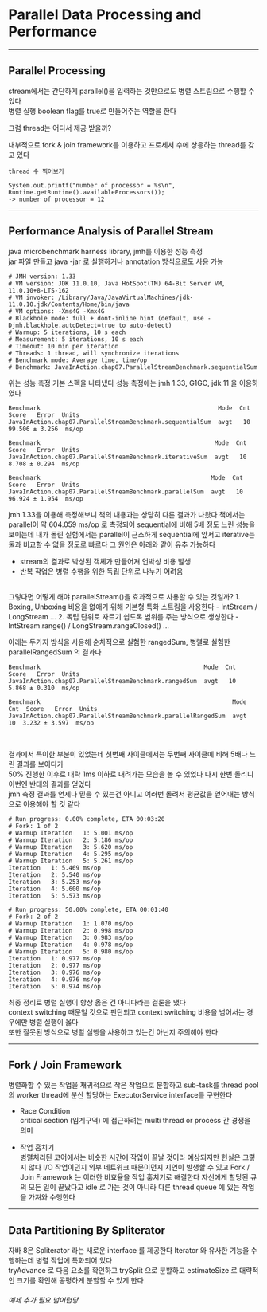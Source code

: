 # Parallel Data Processing and Performance

<hr>

## Parallel Processing

stream에서는 간단하게 parallel()을 입력하는 것만으로도 병렬 스트림으로 수행할 수 있다<br>
병렬 실행 boolean flag를 true로 만들어주는 역할을 한다

그럼 thread는 어디서 제공 받을까?

내부적으로 fork & join framework를 이용하고 프로세서 수에 상응하는 thread를 갖고 있다

~~~
thread 수 찍어보기

System.out.printf("number of processor = %s\n", Runtime.getRuntime().availableProcessors());
-> number of processor = 12
~~~

<hr>

## Performance Analysis of Parallel Stream

java microbenchmark harness library, jmh를 이용한 성능 측정 <br>
jar 파일 만들고 java -jar 로 실행하거나 annotation 방식으로도 사용 가능

~~~
# JMH version: 1.33
# VM version: JDK 11.0.10, Java HotSpot(TM) 64-Bit Server VM, 11.0.10+8-LTS-162
# VM invoker: /Library/Java/JavaVirtualMachines/jdk-11.0.10.jdk/Contents/Home/bin/java
# VM options: -Xms4G -Xmx4G
# Blackhole mode: full + dont-inline hint (default, use -Djmh.blackhole.autoDetect=true to auto-detect)
# Warmup: 5 iterations, 10 s each
# Measurement: 5 iterations, 10 s each
# Timeout: 10 min per iteration
# Threads: 1 thread, will synchronize iterations
# Benchmark mode: Average time, time/op
# Benchmark: JavaInAction.chap07.ParallelStreamBenchmark.sequentialSum
~~~

위는 성능 측정 기본 스펙을 나타냈다 성능 측정에는 jmh 1.33, G1GC, jdk 11 을 이용하였다

~~~
Benchmark                                                  Mode  Cnt   Score   Error  Units
JavaInAction.chap07.ParallelStreamBenchmark.sequentialSum  avgt   10  99.506 ± 3.256  ms/op

Benchmark                                                 Mode  Cnt  Score   Error  Units
JavaInAction.chap07.ParallelStreamBenchmark.iterativeSum  avgt   10  8.708 ± 0.294  ms/op

Benchmark                                                Mode  Cnt   Score   Error  Units
JavaInAction.chap07.ParallelStreamBenchmark.parallelSum  avgt   10  96.924 ± 1.954  ms/op
~~~

jmh 1.33을 이용해 측정해보니 책의 내용과는 상당히 다른 결과가 나왔다 책에서는 parallel이 약 604.059 ms/op 로 측정되어 sequential에 비해 5배 정도 느린 성능을 보이는데 내가 돌린
실험에서는 parallel이 근소하게 sequential에 앞서고 iterative는 둘과 비교할 수 없을 정도로 빠르다 그 원인은 아래와 같이 유추 가능하다

- stream의 결과로 박싱된 객체가 만들어져 언박싱 비용 발생
- 반복 작업은 병렬 수행을 위한 독립 단위로 나누기 어려움

<br>
그렇다면 어떻게 해야 parallelStream()을 효과적으로 사용할 수 있는 것일까?
1. Boxing, Unboxing 비용을 없애기 위해 기본형 특화 스트림을 사용한다 - IntStream / LongStream ...
2. 독립 단위로 자르기 쉽도록 범위를 주는 방식으로 생성한다 - IntStream.range() / LongStream.rangeClosed() ...

아래는 두가지 방식을 사용해 순차적으로 실험한 rangedSum, 병렬로 실험한 parallelRangedSum 의 결과다

~~~
Benchmark                                              Mode  Cnt  Score   Error  Units
JavaInAction.chap07.ParallelStreamBenchmark.rangedSum  avgt   10  5.868 ± 0.310  ms/op

Benchmark                                                      Mode  Cnt  Score   Error  Units
JavaInAction.chap07.ParallelStreamBenchmark.parallelRangedSum  avgt   10  3.232 ± 3.597  ms/op
~~~

<br>

결과에서 특이한 부분이 있었는데 첫번째 사이클에서는 두번째 사이클에 비해 5배나 느린 결과를 보이다가 <br>
50% 진행한 이후로 대략 1ms 이하로 내려가는 모습을 볼 수 있었다 다시 한번 돌리니 이번엔 반대의 결과를 얻었다 <br>
jmh 측정 결과를 언제나 믿을 수 있는건 아니고 여러번 돌려서 평균값을 얻어내는 방식으로 이용해야 할 것 같다

~~~
# Run progress: 0.00% complete, ETA 00:03:20
# Fork: 1 of 2
# Warmup Iteration   1: 5.001 ms/op
# Warmup Iteration   2: 5.186 ms/op
# Warmup Iteration   3: 5.620 ms/op
# Warmup Iteration   4: 5.295 ms/op
# Warmup Iteration   5: 5.261 ms/op
Iteration   1: 5.469 ms/op
Iteration   2: 5.540 ms/op
Iteration   3: 5.253 ms/op
Iteration   4: 5.600 ms/op
Iteration   5: 5.573 ms/op

# Run progress: 50.00% complete, ETA 00:01:40
# Fork: 2 of 2
# Warmup Iteration   1: 1.070 ms/op
# Warmup Iteration   2: 0.998 ms/op
# Warmup Iteration   3: 0.983 ms/op
# Warmup Iteration   4: 0.978 ms/op
# Warmup Iteration   5: 0.980 ms/op
Iteration   1: 0.977 ms/op
Iteration   2: 0.977 ms/op
Iteration   3: 0.976 ms/op
Iteration   4: 0.976 ms/op
Iteration   5: 0.974 ms/op
~~~

최종 정리로 병렬 실행이 항상 옳은 건 아니다라는 결론을 냈다 <br>
context switching 때문일 것으로 판단되고 context switching 비용을 넘어서는 경우에만 병렬 실행이 옳다  
또한 잘못된 방식으로 병렬 실행을 사용하고 있는건 아닌지 주의해야 한다

<hr>

## Fork / Join Framework

병렬화할 수 있는 작업을 재귀적으로 작은 작업으로 분할하고 sub-task를 thread pool의 worker thread에 분산 할당하는 ExecutorService interface를 구현한다

- Race Condition <br>
  critical section (임계구역) 에 접근하려는 multi thread or process 간 경쟁을 의미

- 작업 훔치기 <br>
  병렬처리된 코어에서는 비슷한 시간에 작업이 끝날 것이라 예상되지만 현실은 그렇지 않다 I/O 작업이던지 외부 네트워크 때문이던지 지연이 발생할 수 있고 Fork / Join Framework 는 이러한 비효율을
  작업 훔치기로 해결한다 자신에게 할당된 큐의 모든 일이 끝났다고 idle 로 가는 것이 아니라 다른 thread queue 에 있는 작업을 가져와 수행한다

<hr>

## Data Partitioning By Spliterator

자바 8은 Spliterator 라는 새로운 interface 를 제공한다 Iterator 와 유사한 기능을 수행하는데 병렬 작업에 특화되어 있다 <br>
tryAdvance 로 다음 요소를 확인하고 trySplit 으로 분할하고 estimateSize 로 대략적인 크기를 확인해 공평하게 분할할 수 있게 한다

###### 예제 추가 필요 넘어렵당